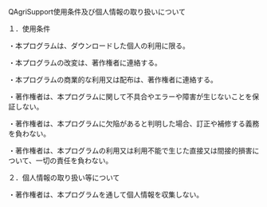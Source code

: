 QAgriSupport使用条件及び個人情報の取り扱いについて

１．使用条件

・本プログラムは、ダウンロードした個人の利用に限る。

・本プログラムの改変は、著作権者に連絡する。

・本プログラムの商業的な利用又は配布は、著作権者に連絡する。

・著作権者は、本プログラムに関して不具合やエラーや障害が生じないことを保証しない。 

・著作権者は、本プログラムに欠陥があると判明した場合、訂正や補修する義務を負わない。

・著作権者は、本プログラムの利用又は利用不能で生じた直接又は間接的損害について、一切の責任を負わない。

２．個人情報の取り扱い等について

・著作権者は、本プログラムを通して個人情報を収集しない。

